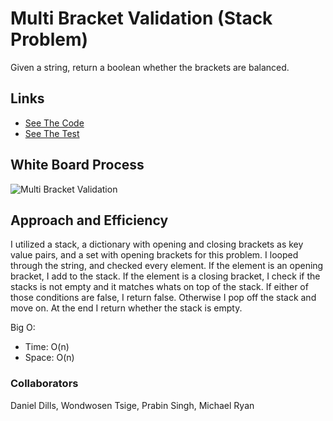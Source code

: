 # Multi Bracket Validation (Stack Problem)

Given a string, return a boolean whether the brackets are balanced.

## Links

- [See The Code](stack_queue_bracket.py)
- [See The Test](../tests/test_stack_queue_bracket.py)

## White Board Process

![Multi Bracket Validation](multi_bracket_validation.jpg)

## Approach and Efficiency

I utilized a stack, a dictionary with opening and closing brackets as key value pairs, and a set with opening brackets for this problem. I looped through the string, and checked every element. If the element is an opening bracket, I add to the stack. If the element is a closing bracket, I check if the stacks is not empty and it matches whats on top of the stack. If either of those conditions are false, I return false. Otherwise I pop off the stack and move on. At the end I return whether the stack is empty.

Big O:

- Time: O(n)
- Space: O(n)

### Collaborators

Daniel Dills, Wondwosen Tsige, Prabin Singh, Michael Ryan

